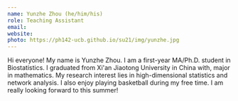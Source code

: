 ```yaml
---
name: Yunzhe Zhou (he/him/his)
role: Teaching Assistant
email: 
website: 
photo: https://ph142-ucb.github.io/su21/img/yunzhe.jpg
---
```


Hi everyone! My name is Yunzhe Zhou. I am a first-year MA/Ph.D. student in Biostatistics. I graduated from Xi'an Jiaotong University in China with, major in mathematics. My research interest lies in high-dimensional statistics and network analysis. I also enjoy playing basketball during my free time. I am really looking forward to this summer!
